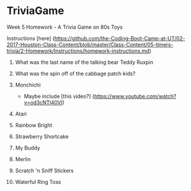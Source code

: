 # TriviaGame
Week 5 Homework - A Trivia Game on 80s Toys

Instructions [here] (https://github.com/the-Coding-Boot-Camp-at-UT/02-2017-Houston-Class-Content/blob/master/Class-Content/05-timers-trivia/2-Homework/Instructions/homework-instructions.md)

1. What was the last name of the talking bear
Teddy Ruxpin

2. What was the spin off of the cabbage patch kids?

3. Monchichi
    * Maybe include [this video?] (https://www.youtube.com/watch?v=od3cNTl40VI)

4. Atari

5. Rainbow Bright

6. Strawberry Shortcake

7. My Buddy

8. Merlin

9. Scratch 'n Sniff Stickers

10. Waterful Ring Toss
